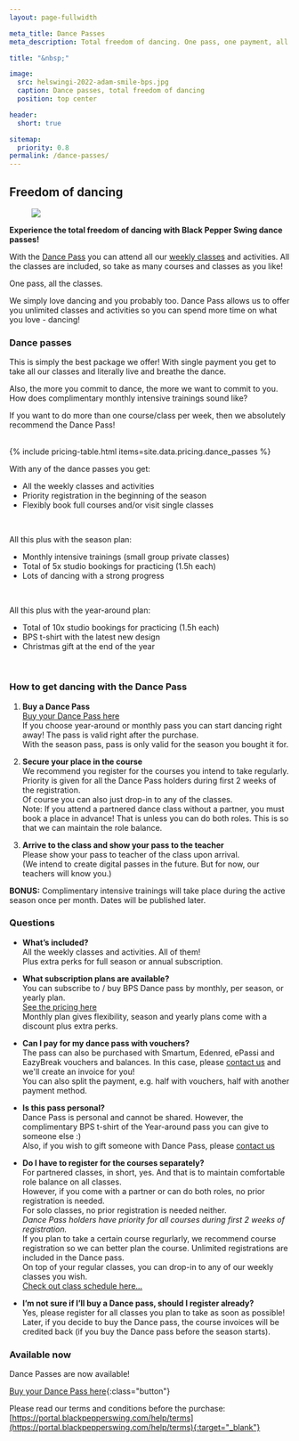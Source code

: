 ```yaml
---
layout: page-fullwidth

meta_title: Dance Passes
meta_description: Total freedom of dancing. One pass, one payment, all the classes.

title: "&nbsp;"

image:
  src: helswingi-2022-adam-smile-bps.jpg
  caption: Dance passes, total freedom of dancing
  position: top center

header:
  short: true

sitemap:
  priority: 0.8
permalink: /dance-passes/
---
```


[1]: #dance-passes

<section class="medium-12 medium-centered columns width-reader" markdown="1">

## Freedom of dancing


<figure class="article-media small-right">
<div class="frame square cover shadow-pop">
<img src="{{ 'teemu-olga-alppitalo-floorwarming.jpg' | imgurl,size:'medium' }}" />
</div>
</figure>

**Experience the total freedom of dancing with Black Pepper Swing dance passes!**

With the [Dance Pass][1] you can attend all our [weekly classes](/courses) and activities. All the classes are included, so take as many courses and classes as you like!

One pass, all the classes.

We simply love dancing and you probably too. Dance Pass allows us to offer you unlimited classes and activities so you can spend more time on what you love - dancing!


### Dance passes

This is simply the best package we offer! With single payment you get to take all our classes and literally live and breathe the dance.

Also, the more you commit to dance, the more we want to commit to you. How does complimentary monthly intensive trainings sound like?

If you want to do more than one course/class per week, then we absolutely recommend the Dance Pass!

</section>

<section class="medium-12 medium-centered columns"></section>

<section id="pricing" class="medium-12 medium-centered columns">
  <br />
  {% include pricing-table.html items=site.data.pricing.dance_passes %}
</section>

<section class="text-center">
  <p>With any of the dance passes you get:</p>
  <ul class="list-checkmarks list-center list-fit-content">
    <li>All the weekly classes and activities</li>
    <li>Priority registration in the beginning of the season</li>
    <li>Flexibly book full courses and/or visit single classes</li>
  </ul>
  <br />
  <p>All this plus with the season plan:</p>
  <ul class="list-checkmarks list-center list-fit-content">
    <li>Monthly intensive trainings (small group private classes)</li>
    <li>Total of 5x studio bookings for practicing (1.5h each)</li>
    <li>Lots of dancing with a strong progress</li>
  </ul>
  <br />
  <p>All this plus with the year-around plan:</p>
  <ul class="list-checkmarks list-center list-fit-content">
    <li>Total of 10x studio bookings for practicing (1.5h each)</li>
    <li>BPS t-shirt with the latest new design</li>
    <li>Christmas gift at the end of the year</li>
  </ul>
  <br />
</section>

<section class="medium-12 medium-centered columns width-reader" markdown="1">

### How to get dancing with the Dance Pass

1. **Buy a Dance Pass**  
  [Buy your Dance Pass here][1]  
  If you choose year-around or monthly pass you can start dancing right away! The pass is valid right after the purchase.  
  With the season pass, pass is only valid for the season you bought it for.

2. **Secure your place in the course**  
  We recommend you register for the courses you intend to take regularly. Priority is given for all the Dance Pass holders during first 2 weeks of the registration.  
  Of course you can also just drop-in to any of the classes.  
  Note: If you attend a partnered dance class without a partner, you must book a place in advance! That is unless you can do both roles. This is so that we can maintain the role balance.

3. **Arrive to the class and show your pass to the teacher**  
  Please show your pass to teacher of the class upon arrival.  
  (We intend to create digital passes in the future. But for now, our teachers will know you.)

**BONUS:** Complimentary intensive trainings will take place during the active season once per month. Dates will be published later.


### Questions

* **What’s included?**  
  All the weekly classes and activities. All of them!  
  Plus extra perks for full season or annual subscription.

* **What subscription plans are available?**  
  You can subscribe to / buy BPS Dance pass by monthly, per season, or yearly plan.  
  [See the pricing here](#pricing)  
  Monthly plan gives flexibility, season and yearly plans come with a discount plus extra perks.

* **Can I pay for my dance pass with vouchers?**  
  The pass can also be purchased with Smartum, Edenred, ePassi and EazyBreak vouchers and balances. In this case, please [contact us](/contact) and we'll create an invoice for you!  
  You can also split the payment, e.g. half with vouchers, half with another payment method.

* **Is this pass personal?**  
  Dance Pass is personal and cannot be shared. However, the complimentary BPS t-shirt of the Year-around pass you can give to someone else :)  
  Also, if you wish to gift someone with Dance Pass, please [contact us](/contact)

* **Do I have to register for the courses separately?**  
  For partnered classes, in short, yes. And that is to maintain comfortable role balance on all classes.  
  However, if you come with a partner or can do both roles, no prior registration is needed.  
  For solo classes, no prior registration is needed neither.  
  _Dance Pass holders have priority for all courses during first 2 weeks of registration._  
  If you plan to take a certain course regurlarly, we recommend course registration so we can better plan the course. Unlimited registrations are included in the Dance pass.  
  On top of your regular classes, you can drop-in to any of our weekly classes you wish.  
  [Check out class schedule here...](/courses)

* **I’m not sure if I’ll buy a Dance pass, should I register already?**  
  Yes, please register for all classes you plan to take as soon as possible!  
  Later, if you decide to buy the Dance pass, the course invoices will be credited back (if you buy the Dance pass before the season starts).


### Available now

Dance Passes are now available!

[Buy your Dance Pass here][1]{:class="button"}

Please read our terms and conditions before the purchase:  
[https://portal.blackpepperswing.com/help/terms](https://portal.blackpepperswing.com/help/terms){:target="_blank"}

</section>
